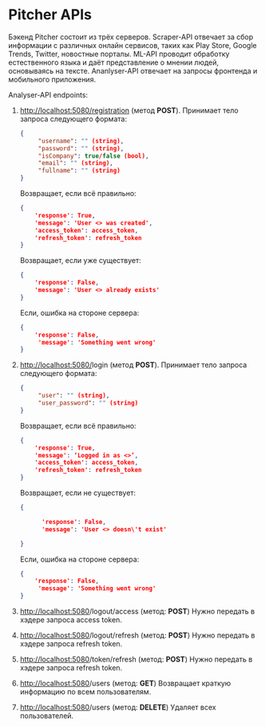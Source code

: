 # Pitcher APIs
Бэкенд Pitcher состоит из трёх серверов. Scraper-API отвечает за сбор информации с различных онлайн сервисов, таких как Play Store, Google Trends, Twitter, новостные порталы. ML-API проводит обработку естественного языка и даёт представление о мнении людей, основываясь на тексте. Ananlyser-API отвечает на запросы фронтенда и мобильного приложения.

Analyser-API endpoints:

1. [http://localhost:5080/registration](http://localhost:5080/registration) (метод **POST**). 
    Принимает тело запроса следующего формата: 
    ```json
    {
         "username": "" (string), 
         "password": "" (string), 
         "isCompany": true/false (bool), 
         "email": "" (string), 
         "fullname": "" (string) 
    }
    ```

    Возвращает, если всё правильно:
    ```json
    {
        'response': True,
        'message': 'User <> was created',
        'access_token': access_token,
        'refresh_token': refresh_token
    }
    ```
    
    Возвращает, если уже существует:
    ```json
    {
        'response': False,
        'message': 'User <> already exists'
    }
    ```

    Если, ошибка на стороне сервера:
    ```json
    {
        'response': False, 
         'message': 'Something went wrong'
    }
    ```

2. [http://localhost:5080/](http://localhost:5080/registration)login (метод **POST**). 
    Принимает тело запроса следующего формата: 
    ```json
    {
         "user": "" (string), 
         "user_password": "" (string)
    }
    ```

    Возвращает, если всё правильно:
    ```json
    {
        'response': True,
        'message': ‘Logged in as <>’,
        'access_token': access_token,
        'refresh_token': refresh_token
    }
    ```

    Возвращает, если не существует:
    ```json
    {

          'response': False,
          'message': 'User <> doesn\'t exist'

    }
    ```
    
    Если, ошибка на стороне сервера:
    ```json
    {
        'response': False, 
         'message': 'Something went wrong'
    }
    ```
    
3. [http://localhost:5080](http://localhost:5080/registration)/logout/access (метод: **POST**)
    Нужно передать в хэдере запроса access token.
4. [http://localhost:5080](http://localhost:5080/registration)/logout/refresh (метод: **POST**)
    Нужно передать в хэдере запроса refresh token.
5. [http://localhost:5080](http://localhost:5080/registration)/token/refresh (метод: **POST**)
    Нужно передать в хэдере запроса refresh token.
6. [http://localhost:5080](http://localhost:5080/registration)/users (метод: **GET**)
    Возвращает краткую информацию по всем пользователям.
7. [http://localhost:5080](http://localhost:5080/registration)/users (метод: **DELETE**)
    Удаляет всех пользователей.

